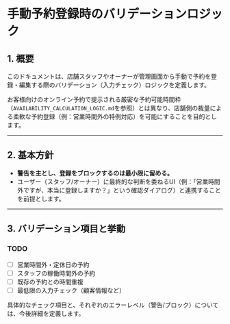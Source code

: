 # 手動予約登録時のバリデーションロジック

## 1. 概要

このドキュメントは、店舗スタッフやオーナーが管理画面から手動で予約を登録・編集する際のバリデーション（入力チェック）ロジックを定義します。

お客様向けのオンライン予約で提示される厳密な予約可能時間枠（`AVAILABILITY_CALCULATION_LOGIC.md`を参照）とは異なり、店舗側の裁量による柔軟な予約登録（例：営業時間外の特例対応）を可能にすることを目的とします。

---

## 2. 基本方針

- **警告を主とし、登録をブロックするのは最小限に留める。**
- ユーザー（スタッフ/オーナー）に最終的な判断を委ねるUI（例：「営業時間外ですが、本当に登録しますか？」という確認ダイアログ）と連携することを前提とします。

---

## 3. バリデーション項目と挙動

### TODO

- [ ] 営業時間外・定休日の予約
- [ ] スタッフの稼働時間外の予約
- [ ] 既存の予約との時間重複
- [ ] 最低限の入力チェック（顧客情報など）

具体的なチェック項目と、それぞれのエラーレベル（警告/ブロック）については、今後詳細を定義します。
